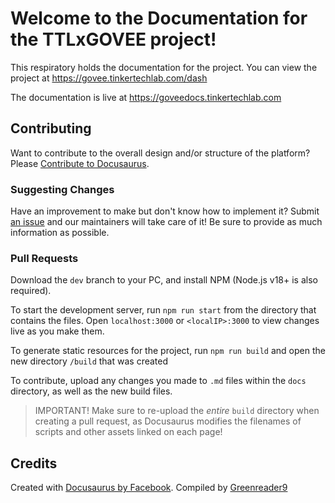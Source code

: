 # Welcome to the Documentation for the TTLxGOVEE project!
This respiratory holds the documentation for the project. You can view the project at https://govee.tinkertechlab.com/dash

The documentation is live at https://goveedocs.tinkertechlab.com

## Contributing

Want to contribute to the overall design and/or structure of the platform? Please [Contribute to Docusaurus](https://github.com/facebook/docusaurus/blob/main/CONTRIBUTING.md).

### Suggesting Changes

Have an improvement to make but don't know how to implement it? Submit [an issue](https://github.com/TinkerTechLab/TTLxGOVEE-Documentation/issues) and our maintainers will take care of it! Be sure to provide as much information as possible.

### Pull Requests

Download the `dev` branch to your PC, and install NPM (Node.js v18+ is also required).

To start the development server, run `npm run start` from the directory that contains the files. Open `localhost:3000` or `<localIP>:3000` to view changes live as you make them.

To generate static resources for the project, run `npm run build` and open the new directory `/build` that was created

To contribute, upload any changes you made to `.md` files within the `docs` directory, as well as the new build files.

>IMPORTANT! Make sure to re-upload the _entire_ `build` directory when creating a pull request, as Docusaurus modifies the filenames of scripts and other assets linked on each page!

## Credits
Created with [Docusaurus by Facebook](https://github.com/facebook/docusaurus/). Compiled by [Greenreader9](https://github.com/greenreader9)
